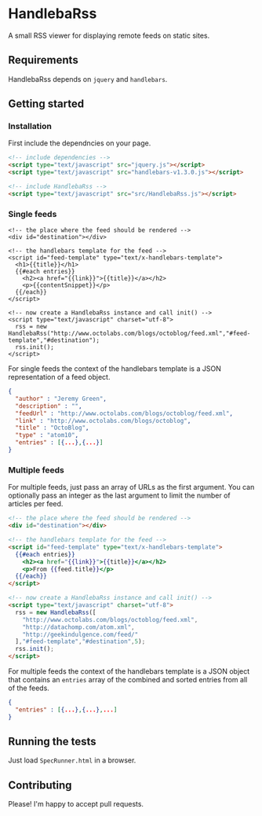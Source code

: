 # HandlebaRss

A small RSS viewer for displaying remote feeds on static sites.

## Requirements

HandlebaRss depends on `jquery` and `handlebars`.

## Getting started

### Installation

First include the dependncies on your page.

~~~html
<!-- include dependencies -->
<script type="text/javascript" src="jquery.js"></script>
<script type="text/javascript" src="handlebars-v1.3.0.js"></script>

<!-- include HandlebaRss -->
<script type="text/javascript" src="src/HandlebaRss.js"></script>
~~~

### Single feeds

~~~
<!-- the place where the feed should be rendered -->
<div id="destination"></div>

<!-- the handlebars template for the feed -->
<script id="feed-template" type="text/x-handlebars-template">
  <h1>{{title}}</h1>
  {{#each entries}}
    <h2><a href="{{link}}">{{title}}</a></h2>
    <p>{{contentSnippet}}</p>
  {{/each}}
</script>

<!-- now create a HandlebaRss instance and call init() -->
<script type="text/javascript" charset="utf-8">
  rss = new HandlebaRss("http://www.octolabs.com/blogs/octoblog/feed.xml","#feed-template","#destination");
  rss.init();
</script>
~~~

For single feeds the context of the handlebars template is a JSON
representation of a feed object.

~~~json
{
  "author" : "Jeremy Green",
  "description" : "",
  "feedUrl" : "http://www.octolabs.com/blogs/octoblog/feed.xml",
  "link" : "http://www.octolabs.com/blogs/octoblog",
  "title" : "OctoBlog",
  "type" : "atom10",
  "entries" : [{...},{...}]
}
~~~

### Multiple feeds

For multiple feeds, just pass an array of URLs as the first argument.
You can optionally pass an integer as the last argument to limit the
number of articles per feed.

~~~html
<!-- the place where the feed should be rendered -->
<div id="destination"></div>

<!-- the handlebars template for the feed -->
<script id="feed-template" type="text/x-handlebars-template">
  {{#each entries}}
    <h2><a href="{{link}}">{{title}}</a></h2>
    <p>From {{feed.title}}</p>
  {{/each}}
</script>

<!-- now create a HandlebaRss instance and call init() -->
<script type="text/javascript" charset="utf-8">
  rss = new HandlebaRss([
    "http://www.octolabs.com/blogs/octoblog/feed.xml",
    "http://datachomp.com/atom.xml",
    "http://geekindulgence.com/feed/"
  ],"#feed-template","#destination",5);
  rss.init();
</script>
~~~

For multiple feeds the context of the handlebars template is a JSON
object that contains an `entries` array of the combined and sorted
entries from all of the feeds.  

~~~json
{
  "entries" : [{...},{...},...]
}
~~~


## Running the tests

Just load `SpecRunner.html` in a browser.

## Contributing

Please!  I'm happy to accept pull requests.
